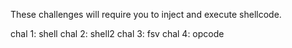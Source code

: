 These challenges will require you to inject and execute shellcode.


chal 1: shell
chal 2: shell2
chal 3: fsv
chal 4: opcode
